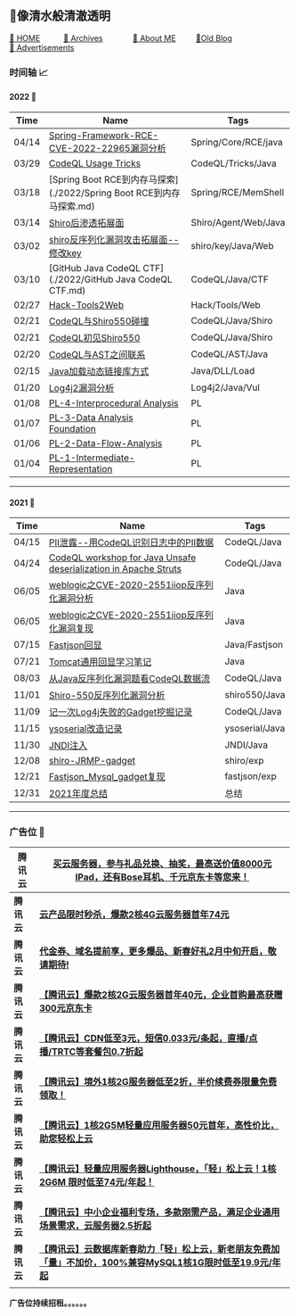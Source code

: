 <head>
    <script async src="https://pagead2.googlesyndication.com/pagead/js/adsbygoogle.js?client=ca-pub-4943002733193231" crossorigin="anonymous">
    </script>
</head>










## 👋像清水般清澈透明

[🏯 HOME](https://sumsec.me/)&emsp;&emsp;&emsp;[&#x1F4C1; Archives](./resources/Archives.md)  &emsp;&emsp; &emsp; [&#x1F4E3; About ME](./resources/AboutMe.md) &emsp;&emsp;  [&#x1F4D2;Old Blog](https://old.sumsec.me)&emsp;&emsp;&emsp; [&#x1F4CC; Advertisements](./resources/Advertisements.md)



### 时间轴 &#x1F4C8;



#### 2022  📅

| Time  | Name                                                         | Tags                 |
| ----- | ------------------------------------------------------------ | -------------------- |
| 04/14 | [Spring-Framework-RCE-CVE-2022-22965漏洞分析](./2022/Spring-Framework-RCE-CVE-2022-22965漏洞分析.md) | Spring/Core/RCE/java |
| 03/29 | [CodeQL Usage Tricks](./2022/CodeQL-Usage-Tricks.md)         | CodeQL/Tricks/Java   |
| 03/18 | [Spring Boot RCE到内存马探索](./2022/Spring Boot RCE到内存马探索.md) | Spring/RCE/MemShell  |
| 03/14 | [Shiro后渗透拓展面](./2022/Shiro后渗透拓展面.md)             | Shiro/Agent/Web/Java |
| 03/02 | [shiro反序列化漏洞攻击拓展面--修改key](./2022/shiro反序列化漏洞攻击拓展面--修改key.md) | shiro/key/Java/Web   |
| 03/10 | [GitHub Java CodeQL CTF](./2022/GitHub Java CodeQL CTF.md)   | CodeQL/Java/CTF      |
| 02/27 | [Hack-Tools2Web](./2022/Hack-Tools2Web.md)                   | Hack/Tools/Web       |
| 02/21 | [CodeQL与Shiro550碰撞](./2022/CodeQL与Shiro550碰撞.md)       | CodeQL/Java/Shiro    |
| 02/21 | [CodeQL初见Shiro550](./2022/CodeQL初见Shiro550.md)           | CodeQL/Java/Shiro    |
| 02/20 | [CodeQL与AST之间联系](./2022/CodeQL与AST之间联系.md)         | CodeQL/AST/Java      |
| 02/15 | [Java加载动态链接库方式](./2022/Java加载动态链接库方式.md)   | Java/DLL/Load        |
| 01/20 | [Log4j2漏洞分析](./2022/Log4j2漏洞分析.md)                   | Log4j2/Java/Vul      |
| 01/08 | [PL-4-Interprocedural Analysis](./PL/Interprocedural-Analysis.md) | PL                   |
| 01/07 | [PL-3-Data Analysis Foundation](./PL/Data-Analysis-Foundation.md) | PL                   |
| 01/06 | [PL-2-Data-Flow-Analysis](./PL/Data-Flow-Analysis.md)        | PL                   |
| 01/04 | [PL-1-Intermediate-Representation](./PL/Intermediate-Representation.md) | PL                   |



---



#### 2021 📅

| Time  | Name                                                         | Tags           |
| ----- | ------------------------------------------------------------ | -------------- |
| 04/15 | [PII泄露--用CodeQL识别日志中的PII数据](./2021/PII泄露--用CodeQL识别日志中的PII数据.md) | CodeQL/Java    |
| 04/24 | [CodeQL workshop for Java Unsafe deserialization in Apache Struts](./2021/CodeQL-workshop-for-Java-Unsafe-deserialization-in-Apache-Struts.md) | CodeQL/Java    |
| 06/05 | [weblogic之CVE-2020-2551iiop反序列化漏洞分析](./2021/weblogic之CVE-2020-2551iiop反序列化漏洞分析.md) | Java           |
| 06/05 | [weblogic之CVE-2020-2551iiop反序列化漏洞复现](./2021/weblogic之CVE-2020-2551iiop反序列化漏洞复现.md) | Java           |
| 07/15 | [Fastjson回显](./2021/Fastjson回显.md)                       | Java/Fastjson  |
| 07/21 | [Tomcat通用回显学习笔记](./2021/Tomcat通用回显学习笔记.md)   | Java           |
| 08/03 | [从Java反序列化漏洞题看CodeQL数据流](./2021/从Java反序列化漏洞题看CodeQL数据流.md) | CodeQL/Java    |
| 11/01 | [Shiro-550反序列化漏洞分析](./2021/Shiro-550反序列化漏洞分析.md) | shiro550/Java  |
| 11/09 | [记一次Log4j失败的Gadget挖掘记录](./2021/记一次Log4j失败的Gadget挖掘记录.md) | CodeQL/Java    |
| 11/15 | [ysoserial改造记录](./2021/ysoserial改造记录.md)             | ysoserial/Java |
| 11/30 | [JNDI注入](./2021/JNDI注入.md)                               | JNDI/Java      |
| 12/08 | [shiro-JRMP-gadget](./2021/shiro-JRMP-gadget.md)             | shiro/exp      |
| 12/21 | [Fastjson_Mysql_gadget复现](./2021/Fastjson_Mysql_gadget复现.md) | fastjson/exp   |
| 12/31 | [2021年度总结](./2021/2021年度总结.md)                       | 总结           |



---

### 广告位 📑

| 腾讯云     | [买云服务器，参与礼品兑换、抽奖，最高送价值8000元IPad，还有Bose耳机、千元京东卡等您来！](https://curl.qcloud.com/ExHdaRF2) |
| ---------- | ------------------------------------------------------------ |
| **腾讯云** | [**云产品限时秒杀，爆款2核4G云服务器首年74元**](https://curl.qcloud.com/5RLkMR5O) |
| **腾讯云** | [**代金券、域名提前享，更多爆品、新春好礼2月中旬开启，敬请期待!**](https://cloud.tencent.com/act/cps/redirect?redirect=1576&cps_key=efaad5c0d018bebdee56492ced661c43&from=console) |
| **腾讯云** | [**【腾讯云】爆款2核2G云服务器首年40元，企业首购最高获赠300元京东卡**](https://cloud.tencent.com/act/cps/redirect?redirect=1577&cps_key=efaad5c0d018bebdee56492ced661c43&from=console) |
| **腾讯云** | [**【腾讯云】CDN低至3元，短信0.033元/条起，直播/点播/TRTC等套餐包0.7折起**](https://cloud.tencent.com/act/cps/redirect?redirect=1578&cps_key=efaad5c0d018bebdee56492ced661c43&from=console) |
| **腾讯云** | [**【腾讯云】境外1核2G服务器低至2折，半价续费券限量免费领取！**](https://cloud.tencent.com/act/cps/redirect?redirect=1068&cps_key=efaad5c0d018bebdee56492ced661c43&from=console) |
| **腾讯云** | [**【腾讯云】1核2G5M轻量应用服务器50元首年，高性价比，助您轻松上云**](https://cloud.tencent.com/act/cps/redirect?redirect=1556&cps_key=efaad5c0d018bebdee56492ced661c43&from=console) |
| **腾讯云** | [**【腾讯云】轻量应用服务器Lighthouse，「轻」松上云！1核2G6M 限时低至74元/年起！**](https://cloud.tencent.com/act/cps/redirect?redirect=1079&cps_key=efaad5c0d018bebdee56492ced661c43&from=console) |
| **腾讯云** | [**【腾讯云】中小企业福利专场，多款刚需产品，满足企业通用场景需求，云服务器2.5折起**](https://cloud.tencent.com/act/cps/redirect?redirect=1060&cps_key=efaad5c0d018bebdee56492ced661c43&from=console) |
| **腾讯云** | [**【腾讯云】云数据库新春助力「轻」松上云，新老朋友免费加「量」不加价，100%兼容MySQL1核1G限时低至19.9元/年起**](https://cloud.tencent.com/act/cps/redirect?redirect=1080&cps_key=efaad5c0d018bebdee56492ced661c43&from=console) |
|            |                                                              |

**广告位持续招租。。。。。。**

